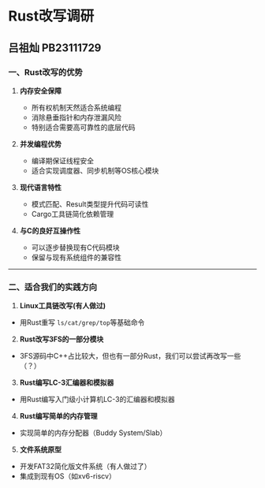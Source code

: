 # Rust改写调研

## 吕祖灿 PB23111729

### **一、Rust改写的优势**

1. **内存安全保障**

   - 所有权机制天然适合系统编程
   - 消除悬垂指针和内存泄漏风险
   - 特别适合需要高可靠性的底层代码
2. **并发编程优势**

   - 编译期保证线程安全
   - 适合实现调度器、同步机制等OS核心模块
3. **现代语言特性**

   - 模式匹配、Result类型提升代码可读性
   - Cargo工具链简化依赖管理
4. **与C的良好互操作性**

   - 可以逐步替换现有C代码模块
   - 保留与现有系统组件的兼容性

---

### **二、适合我们的实践方向**

1. **Linux工具链改写(有人做过)**
- 用Rust重写 `ls/cat/grep/top`等基础命令
2. **Rust改写3FS的一部分模块**
- 3FS源码中C++占比较大，但也有一部分Rust，我们可以尝试再改写一些（？）
3. **Rust编写LC-3汇编器和模拟器**
- 用Rust编写入门级小计算机LC-3的汇编器和模拟器
4. **Rust编写简单的内存管理**
- 实现简单的内存分配器（Buddy System/Slab）
5. **文件系统原型**
- 开发FAT32简化版文件系统（有人做过了）
- 集成到现有OS（如xv6-riscv）
